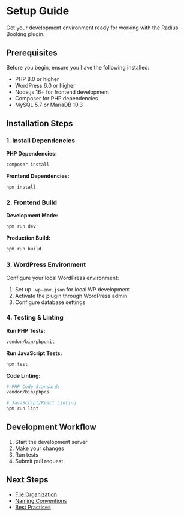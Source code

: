 # Setup Guide

Get your development environment ready for working with the Radius Booking plugin.

## Prerequisites

Before you begin, ensure you have the following installed:

- PHP 8.0 or higher
- WordPress 6.0 or higher
- Node.js 16+ for frontend development
- Composer for PHP dependencies
- MySQL 5.7 or MariaDB 10.3

## Installation Steps

### 1. Install Dependencies

**PHP Dependencies:**
```bash
composer install
```

**Frontend Dependencies:**
```bash
npm install
```

### 2. Frontend Build

**Development Mode:**
```bash
npm run dev
```

**Production Build:**
```bash
npm run build
```

### 3. WordPress Environment

Configure your local WordPress environment:

1. Set up `.wp-env.json` for local WP development
2. Activate the plugin through WordPress admin
3. Configure database settings

### 4. Testing & Linting

**Run PHP Tests:**
```bash
vendor/bin/phpunit
```

**Run JavaScript Tests:**
```bash
npm test
```

**Code Linting:**
```bash
# PHP Code Standards
vendor/bin/phpcs

# JavaScript/React Linting
npm run lint
```

## Development Workflow

1. Start the development server
2. Make your changes
3. Run tests
4. Submit pull request

## Next Steps

- [File Organization](/development/file-organization)
- [Naming Conventions](/development/naming-conventions)
- [Best Practices](/development/best-practices)